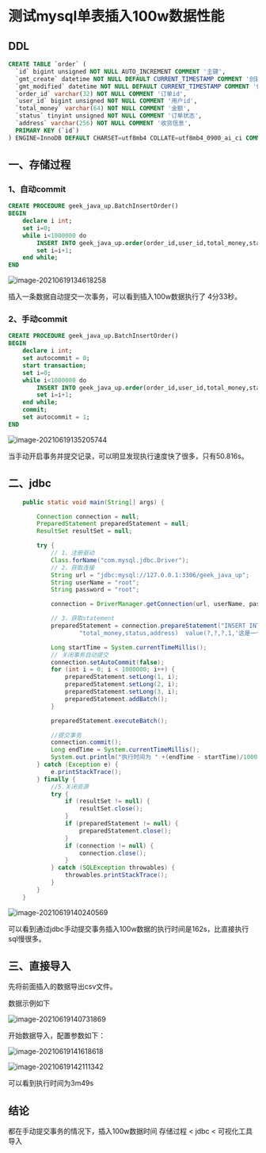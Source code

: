 # 测试mysql单表插入100w数据性能



## DDL

```sql
CREATE TABLE `order` (
  `id` bigint unsigned NOT NULL AUTO_INCREMENT COMMENT '主键',
  `gmt_create` datetime NOT NULL DEFAULT CURRENT_TIMESTAMP COMMENT '创建时间',
  `gmt_modified` datetime NOT NULL DEFAULT CURRENT_TIMESTAMP COMMENT '修改时间',
  `order_id` varchar(32) NOT NULL COMMENT '订单id',
  `user_id` bigint unsigned NOT NULL COMMENT '用户id',
  `total_money` varchar(64) NOT NULL COMMENT '金额',
  `status` tinyint unsigned NOT NULL COMMENT '订单状态',
  `address` varchar(256) NOT NULL COMMENT '收货信息',
  PRIMARY KEY (`id`)
) ENGINE=InnoDB DEFAULT CHARSET=utf8mb4 COLLATE=utf8mb4_0900_ai_ci COMMENT='订单表'
```

## 一、存储过程

### 1、自动commit

```sql
CREATE PROCEDURE geek_java_up.BatchInsertOrder()
BEGIN
	declare i int;
    set i=0;
    while i<1000000 do
        INSERT INTO geek_java_up.order(order_id,user_id,total_money,status,address)  value(i,i,i,1,'这是一个收货地址');
        set i=i+1;
    end while;
END
```

![image-20210619134618258](/Users/ocean_wll/IdeaProjects/geekbang_java_up_study/work/src/main/java/week7/problem2/image-20210619134618258.png)

插入一条数据自动提交一次事务，可以看到插入100w数据执行了 4分33秒。

### 2、手动commit

```sql
CREATE PROCEDURE geek_java_up.BatchInsertOrder()
BEGIN
	declare i int;
	set autocommit = 0;
	start transaction;
    set i=0;
    while i<1000000 do
        INSERT INTO geek_java_up.order(order_id,user_id,total_money,status,address)  value(i,i,i,1,'这是一个收货地址');
        set i=i+1;
    end while;
   	commit;
  	set autocommit = 1;
END
```

![image-20210619135205744](/Users/ocean_wll/IdeaProjects/geekbang_java_up_study/work/src/main/java/week7/problem2/image-20210619135205744.png)

当手动开启事务并提交记录，可以明显发现执行速度快了很多，只有50.816s。

## 二、jdbc

``` java
    public static void main(String[] args) {

        Connection connection = null;
        PreparedStatement preparedStatement = null;
        ResultSet resultSet = null;

        try {
            // 1、注册驱动
            Class.forName("com.mysql.jdbc.Driver");
            // 2、获取连接
            String url = "jdbc:mysql://127.0.0.1:3306/geek_java_up";
            String userName = "root";
            String password = "root";

            connection = DriverManager.getConnection(url, userName, password);

            // 3、获取statement
            preparedStatement = connection.prepareStatement("INSERT INTO geek_java_up.order(order_id,user_id," +
                    "total_money,status,address)  value(?,?,?,1,'这是一个收货地址')");

            Long startTime = System.currentTimeMillis();
            // 关闭事务自动提交
            connection.setAutoCommit(false);
            for (int i = 0; i < 1000000; i++) {
                preparedStatement.setLong(1, i);
                preparedStatement.setLong(2, i);
                preparedStatement.setLong(3, i);
                preparedStatement.addBatch();
            }

            preparedStatement.executeBatch();

            //提交事务
            connection.commit();
            Long endTime = System.currentTimeMillis();
            System.out.println("执行时间为 " +(endTime - startTime)/1000 +" s");
        } catch (Exception e) {
            e.printStackTrace();
        } finally {
            //5.关闭资源
            try {
                if (resultSet != null) {
                    resultSet.close();
                }
                if (preparedStatement != null) {
                    preparedStatement.close();
                }
                if (connection != null) {
                    connection.close();
                }
            } catch (SQLException throwables) {
                throwables.printStackTrace();
            }
        }
    }
```

![image-20210619140240569](/Users/ocean_wll/IdeaProjects/geekbang_java_up_study/work/src/main/java/week7/problem2/image-20210619140240569.png)

可以看到通过jdbc手动提交事务插入100w数据的执行时间是162s，比直接执行sql慢很多。

## 三、直接导入

先将前面插入的数据导出csv文件。

数据示例如下

![image-20210619140731869](/Users/ocean_wll/IdeaProjects/geekbang_java_up_study/work/src/main/java/week7/problem2/image-20210619140731869.png)

开始数据导入，配置参数如下：

![image-20210619141618618](/Users/ocean_wll/IdeaProjects/geekbang_java_up_study/work/src/main/java/week7/problem2/image-20210619141618618.png)



![image-20210619142111342](/Users/ocean_wll/IdeaProjects/geekbang_java_up_study/work/src/main/java/week7/problem2/image-20210619142111342.png)

可以看到执行时间为3m49s

## 结论

都在手动提交事务的情况下，插入100w数据时间  存储过程 < jdbc < 可视化工具导入